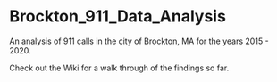 # Brockton_911_Data_Analysis
An analysis of 911 calls in the city of Brockton, MA for the years 2015 - 2020.

Check out the Wiki for a walk through of the findings so far.
